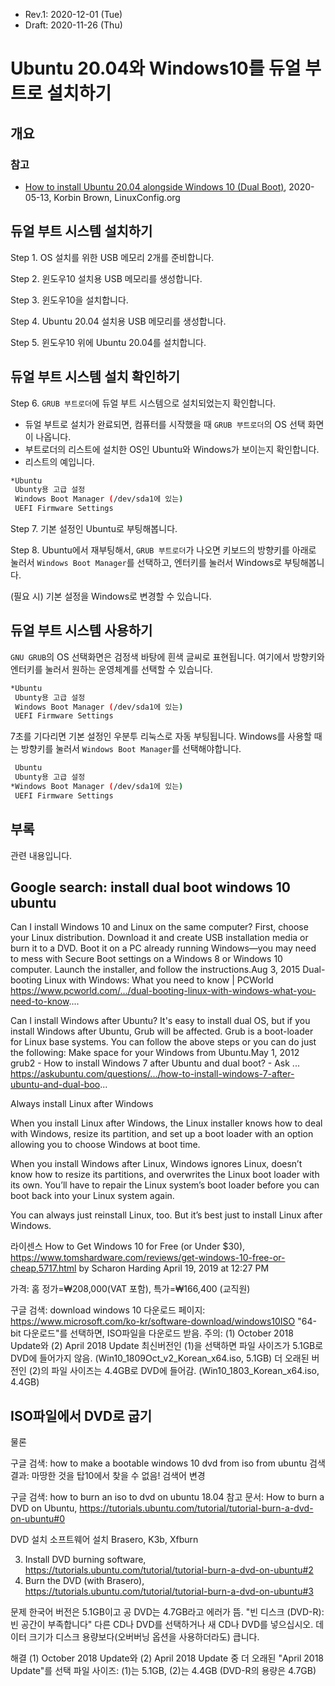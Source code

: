 * Rev.1: 2020-12-01 (Tue)
* Draft: 2020-11-26 (Thu)

# Ubuntu 20.04와 Windows10를 듀얼 부트로 설치하기

## 개요

### 참고

* [How to install Ubuntu 20.04 alongside Windows 10 (Dual Boot)](https://linuxconfig.org/how-to-install-ubuntu-20-04-alongside-windows-10-dual-boot), 2020-05-13, Korbin Brown, LinuxConfig.org

## 듀얼 부트 시스템 설치하기

Step 1. OS 설치를 위한 USB 메모리 2개를 준비합니다.

Step 2. 윈도우10 설치용 USB 메모리를 생성합니다.

Step 3. 윈도우10을 설치합니다.

Step 4. Ubuntu 20.04 설치용 USB 메모리를 생성합니다.

Step 5. 윈도우10 위에 Ubuntu 20.04를 설치합니다.

## 듀얼 부트 시스템 설치 확인하기

Step 6. `GRUB 부트로더`에 듀얼 부트 시스템으로 설치되었는지 확인합니다.

* 듀얼 부트로 설치가 완료되면, 컴퓨터를 시작했을 때 `GRUB 부트로더`의 OS 선택 화면이 나옵니다. 
* 부트로더의 리스트에 설치한 OS인 Ubuntu와 Windows가 보이는지 확인합니다.
* 리스트의 예입니다. 

```bash
*Ubuntu
 Ubunty용 고급 설정
 Windows Boot Manager (/dev/sda1에 있는)
 UEFI Firmware Settings
```

Step 7. 기본 설정인 Ubuntu로 부팅해봅니다.

Step 8. Ubuntu에서 재부팅해서, `GRUB 부트로더`가 나오면 키보드의 방향키를 아래로 눌러서  `Windows Boot Manager`를 선택하고, 엔터키를 눌러서 Windows로 부팅해봅니다.

(필요 시) 기본 설정을 Windows로 변경할 수 있습니다.

## 듀얼 부트 시스템 사용하기

`GNU GRUB`의 OS 선택화면은 검정색 바탕에 흰색 글씨로 표현됩니다. 여기에서 방향키와 엔터키를 눌러서 원하는 운영체계를 선택할 수 있습니다.

```bash
*Ubuntu
 Ubunty용 고급 설정
 Windows Boot Manager (/dev/sda1에 있는)
 UEFI Firmware Settings
```

7초를 기다리면 기본 설정인 우분투 리눅스로 자동 부팅됩니다. Windows를 사용할 때는 방향키를 눌러서 `Windows Boot Manager`를 선택해야합니다.

```bash
 Ubuntu
 Ubunty용 고급 설정
*Windows Boot Manager (/dev/sda1에 있는)
 UEFI Firmware Settings
```



## 부록

관련 내용입니다.

## Google search: install dual boot windows 10 ubuntu

Can I install Windows 10 and Linux on the same computer?
First, choose your Linux distribution. Download it and create USB installation media or burn it to a DVD. Boot it on a PC already running Windows—you may need to mess with Secure Boot settings on a Windows 8 or Windows 10 computer. Launch the installer, and follow the instructions.Aug 3, 2015
Dual-booting Linux with Windows: What you need to know | PCWorld
https://www.pcworld.com/.../dual-booting-linux-with-windows-what-you-need-to-know....


Can I install Windows after Ubuntu?
It's easy to install dual OS, but if you install Windows after Ubuntu, Grub will be affected. Grub is a boot-loader for Linux base systems. You can follow the above steps or you can do just the following: Make space for your Windows from Ubuntu.May 1, 2012
grub2 - How to install Windows 7 after Ubuntu and dual boot? - Ask ...
https://askubuntu.com/questions/.../how-to-install-windows-7-after-ubuntu-and-dual-boo...

Always install Linux after Windows

When you install Linux after Windows, the Linux installer knows how to deal with Windows, resize its partition, and set up a boot loader with an option allowing you to choose Windows at boot time.

When you install Windows after Linux, Windows ignores Linux, doesn’t know how to resize its partitions, and overwrites the Linux boot loader with its own. You’ll have to repair the Linux system’s boot loader before you can boot back into your Linux system again. 

You can always just reinstall Linux, too. But it’s best just to install Linux after Windows.

라이센스
How to Get Windows 10 for Free (or Under $30), https://www.tomshardware.com/reviews/get-windows-10-free-or-cheap,5717.html
by Scharon Harding April 19, 2019 at 12:27 PM

가격: 홈 정가=₩208,000(VAT 포함), 특가=₩166,400 (교직원)

구글 검색: download windows 10
다운로드 페이지: https://www.microsoft.com/ko-kr/software-download/windows10ISO
"64-bit 다운로드"를 선택하면, ISO파일을 다운로드 받음.
주의:
(1) October 2018 Update와 (2) April 2018 Update
최신버전인 (1)을 선택하면 파일 사이즈가 5.1GB로 DVD에 들어가지 않음.
(Win10_1809Oct_v2_Korean_x64.iso, 5.1GB) 
더 오래된 버전인 (2)의 파일 사이즈는 4.4GB로 DVD에 들어감.
(Win10_1803_Korean_x64.iso, 4.4GB)

## ISO파일에서 DVD로 굽기
물론

구글 검색: how to make a bootable windows 10 dvd from iso from ubuntu
검색 결과: 마땅한 것을 탑10에서 찾을 수 없음! 검색어 변경

구글 검색: how to burn an iso to dvd on ubuntu 18.04
참고 문서: How to burn a DVD on Ubuntu, https://tutorials.ubuntu.com/tutorial/tutorial-burn-a-dvd-on-ubuntu#0

DVD 설치 소프트웨어 설치
Brasero, K3b, Xfburn

3. Install DVD burning software, https://tutorials.ubuntu.com/tutorial/tutorial-burn-a-dvd-on-ubuntu#2
4. Burn the DVD (with Brasero), https://tutorials.ubuntu.com/tutorial/tutorial-burn-a-dvd-on-ubuntu#3

문제
한국어 버전은 5.1GB이고 공 DVD는 4.7GB라고 에러가 뜸.
"빈 디스크 (DVD-R): 빈 공간이 부족합니다"
다른 CD나 DVD를 선택하거나 새 CD나 DVD를 넣으십시오.
데이터 크기가 디스크 용량보다(오버버닝 옵션을 사용하더라도) 큽니다.

해결
(1) October 2018 Update와 (2) April 2018 Update 중 더 오래된 "April 2018 Update"를 선택
파일 사이즈: (1)는 5.1GB, (2)는 4.4GB (DVD-R의 용량은 4.7GB)